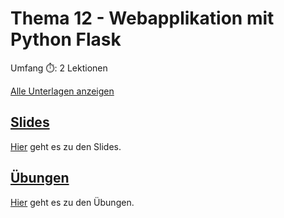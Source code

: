 # Thema 12 - Webapplikation mit Python Flask

Umfang ⏱️: 2 Lektionen

[Alle Unterlagen anzeigen](https://github.com/janikvonrotz/python.casa/tree/main/topic-9)

## [Slides](slides12.md)

[Hier](slides12.md) geht es zu den Slides.

## [Übungen](excercise12.md)

[Hier](excercise12.md) geht es zu den Übungen.
